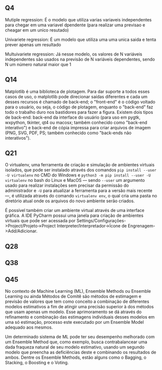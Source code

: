 Q4
 - 
Mutiple regression:
 É o modelo que utiliza varias variaveis independentes para chegar em uma variavel dpendente (para realizar uma previsao e cheagar em um unico resutado)

Univariete regression:
 É um modelo que utiliza uma uma unica saida e tenta prever apenas um resultado

Multuivariete regression:
 Já nesse modelo, os valores de N variáveis independentes são usados na previsão de N variáveis dependentes, sendo N  um número natural maior que 1

Q14
 -
 Matplotlib é uma biblioteca de plotagem.
Para dar suporte a todos esses casos de uso, o matplotlib pode direcionar saídas diferentes e cada um desses recursos é chamado de back-end; o "front-end" é o código voltado para o usuário, ou seja, o código de plotagem, enquanto o "back-end" faz todo o trabalho duro nos bastidores para fazer a figura. Existem dois tipos de back-end: back-end da interface do usuário (para uso em pygtk, wxpython, tkinter, qt4 ou macosx; também conhecido como "back-end interativo") e back-end de cópia impressa para criar arquivos de imagem (PNG, SVG, PDF, PS; também conhecido como "back-ends não interativos").

Q21
  -
 O virtualenv, uma ferramenta de criação e simulação de ambientes virtuais isolados, que pode ser instalado através dos comandos `pip install --user -U virtualenv` no CMD do Windows e `python3 -m pip install --user -U virtualenv` no bash do Linux e MacOS — sendo `--user` um argumento usado para realizar instalações sem precisar da permissão do administrador e `-U` para atualizar a ferramenta para a versão mais recente —, é utilizada através do comando `virtualenv env`, o qual cria uma pasta no diretório atual onde os arquivos do novo ambiente serão criados.

 É possível também criar um ambiente virtual através de uma interface gráfica. A IDE PyCharm possui uma janela para criação de ambientes virtuais que pode ser acessada por Settings/Configurações->Project/Projeto->Project Interpreter/Interpretador->Ícone de Engrenagem->Add/Adicionar.

Q28
  -

Q38
  -

Q45
  -
 No contexto de Machine Learning (ML), Ensemble Methods ou Ensemble Learning ou ainda Métodos de Comitê são métodos de estimagem e previsão de valores que tem como conceito a combinação de diferentes modelos estimativos a fim de atingir uma precisão superior à dos métodos que usam apenas um modelo. Esse aprimoramento se dá através do refinamento e combinação das estimagens individuais desses modelos em uma só estimação, processo este executado por um Ensemble Model adequado aos mesmos.
 
 Um determinado sistema de ML pode ter seu desempenho melhorado com um Ensemble Method que, como exemplo, busca contrabalancear uma dada fraqueza natural de seu modelo estimativo, usando um segundo modelo que preencha as deficiências deste e combinando os resultados de ambos. Dentre os Ensemble Methods, estão alguns como o Bagging, o Stacking, o Boosting e o Voting.  

